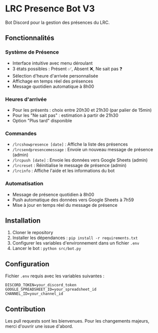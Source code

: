 # LRC Presence Bot V3

Bot Discord pour la gestion des présences du LRC.

## Fonctionnalités

### Système de Présence
- Interface intuitive avec menu déroulant
- 3 états possibles : Présent ✅, Absent ❌, Ne sait pas ❓
- Sélection d'heure d'arrivée personnalisée
- Affichage en temps réel des présences
- Message quotidien automatique à 8h00

### Heures d'arrivée
- Pour les présents : choix entre 20h30 et 21h30 (par palier de 15min)
- Pour les "Ne sait pas" : estimation à partir de 21h30
- Option "Plus tard" disponible

### Commandes
- `/lrcshowpresence [date]` : Affiche la liste des présences
- `/lrcsendpresencemessage` : Envoie un nouveau message de présence (admin)
- `/lrcpush [date]` : Envoie les données vers Google Sheets (admin)
- `/lrcreset` : Réinitialise le message de présence (admin)
- `/lrcinfo` : Affiche l'aide et les informations du bot

### Automatisation
- Message de présence quotidien à 8h00
- Push automatique des données vers Google Sheets à 7h59
- Mise à jour en temps réel du message de présence

## Installation

1. Cloner le repository
2. Installer les dépendances : `pip install -r requirements.txt`
3. Configurer les variables d'environnement dans un fichier `.env`
4. Lancer le bot : `python src/bot.py`

## Configuration

Fichier `.env` requis avec les variables suivantes :
```
DISCORD_TOKEN=your_discord_token
GOOGLE_SPREADSHEET_ID=your_spreadsheet_id
CHANNEL_ID=your_channel_id
```

## Contribution

Les pull requests sont les bienvenues. Pour les changements majeurs, merci d'ouvrir une issue d'abord.